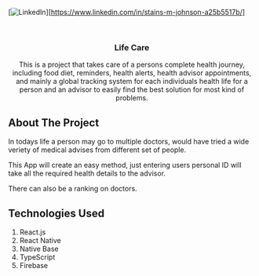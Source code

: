 [![LinkedIn][linkedin-shield]][https://www.linkedin.com/in/stains-m-johnson-a25b5517b/]

<!-- PROJECT LOGO -->
<br />
<div align="center">

<h3 align="center">Life Care</h3>

  <p align="center">
    This is a project that takes care of a persons complete health journey, including food diet, reminders, health alerts, health advisor appointments, and mainly a global tracking system for each individuals health life for a person and an advisor to easily find the best solution for most kind of problems.
    <br />
   
  </p>
</div>

<!-- ABOUT THE PROJECT -->

## About The Project

In todays life a person may go to multiple doctors, would have tried a wide veriety of medical advises from different set of people.

This App will create an easy method, just entering users personal ID will take all the required health details to the advisor.

There can also be a ranking on doctors.

## Technologies Used

1. React.js
2. React Native
3. Native Base
4. TypeScript
5. Firebase

[contributors-shield]: https://img.shields.io/github/contributors/github_username/repo_name.svg?style=for-the-badge
[contributors-url]: https://github.com/github_username/repo_name/graphs/contributors
[forks-shield]: https://img.shields.io/github/forks/github_username/repo_name.svg?style=for-the-badge
[forks-url]: https://github.com/github_username/repo_name/network/members
[stars-shield]: https://img.shields.io/github/stars/github_username/repo_name.svg?style=for-the-badge
[stars-url]: https://github.com/github_username/repo_name/stargazers
[issues-shield]: https://img.shields.io/github/issues/github_username/repo_name.svg?style=for-the-badge
[issues-url]: https://github.com/github_username/repo_name/issues
[license-shield]: https://img.shields.io/github/license/github_username/repo_name.svg?style=for-the-badge
[license-url]: https://github.com/github_username/repo_name/blob/master/LICENSE.txt
[linkedin-shield]: https://img.shields.io/badge/-LinkedIn-black.svg?style=for-the-badge&logo=linkedin&colorB=555
[linkedin-url]: https://linkedin.com/in/linkedin_username
[product-screenshot]: images/screenshot.png

